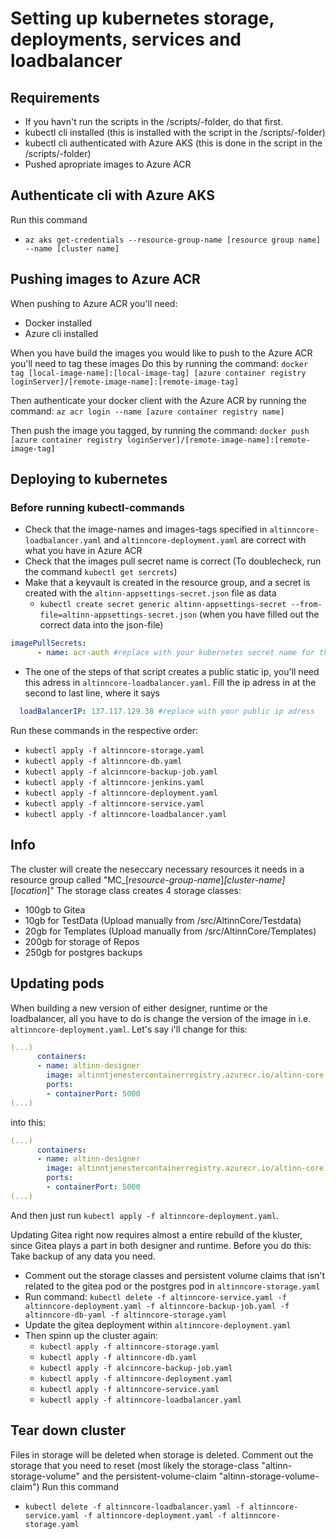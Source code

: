 # Setting up kubernetes storage, deployments, services and loadbalancer

## Requirements

- If you havn't run the scripts in the /scripts/-folder, do that first.
- kubectl cli installed (this is installed with the script in the /scripts/-folder)
- kubectl cli authenticated with Azure AKS (this is done in the script in the /scripts/-folder)
- Pushed apropriate images to Azure ACR

## Authenticate cli with Azure AKS

Run this command

- `az aks get-credentials --resource-group-name [resource group name] --name [cluster name]`

## Pushing images to Azure ACR

When pushing to Azure ACR you'll need:

- Docker installed
- Azure cli installed

When you have build the images you would like to push to the Azure ACR you'll need to tag these images
Do this by running the command:
`docker tag [local-image-name]:[local-image-tag] [azure container registry loginServer]/[remote-image-name]:[remote-image-tag]`

Then authenticate your docker client with the Azure ACR by running the command:
`az acr login --name [azure container registry name]`

Then push the image you tagged, by running the command:
`docker push [azure container registry loginServer]/[remote-image-name]:[remote-image-tag]`

## Deploying to kubernetes

### Before running kubectl-commands

- Check that the image-names and images-tags specified in `altinncore-loadbalancer.yaml` and `altinncore-deployment.yaml` are correct with what you have in Azure ACR
- Check that the images pull secret name is correct (To doublecheck, run the command `kubectl get sercrets`)
- Make that a keyvault is created in the resource group, and a secret is created with the `altinn-appsettings-secret.json` file as data
  - `kubectl create secret generic altinn-appsettings-secret --from-file=altinn-appsettings-secret.json` (when you have filled out the correct data into the json-file)

``` yaml
imagePullSecrets:
      - name: acr-auth #replace with your kubernetes secret name for the azure container registry authentication
```

- The one of the steps of that script creates a public static ip, you'll need this adress in `altinncore-loadbalancer.yaml`. Fill the ip adress in at the second to last line, where it says

``` yaml
  loadBalancerIP: 137.117.129.38 #replace with your public ip adress
```

Run these commands in the respective order:

- `kubectl apply -f altinncore-storage.yaml`
- `kubectl apply -f altinncore-db.yaml`
- `kubectl apply -f alcinncore-backup-job.yaml`
- `kubectl apply -f altinncore-jenkins.yaml`
- `kubectl apply -f altinncore-deployment.yaml`
- `kubectl apply -f altinncore-service.yaml`
- `kubectl apply -f altinncore-loadbalancer.yaml`

## Info

The cluster will create the neseccary necessary resources it needs in a resource group called "MC_[*resource-group-name*]_[*cluster-name*]_[*location*]"
The storage class creates 4 storage classes:

- 100gb to Gitea
- 10gb for TestData (Upload manually from /src/AltinnCore/Testdata)
- 20gb for Templates (Upload manually from /src/AltinnCore/Templates)
- 200gb for storage of Repos
- 250gb for postgres backups

## Updating pods

When building a new version of either designer, runtime or the loadbalancer, all you have to do is change the version of the image in i.e. `altinncore-deployment.yaml`.
Let's say i'll change for this:

``` yaml
(...)
      containers:
      - name: altinn-designer
        image: altinntjenestercontainerregistry.azurecr.io/altinn-core:1.0.0
        ports:
        - containerPort: 5000
(...)
```

into this:

``` yaml
(...)
      containers:
      - name: altinn-designer
        image: altinntjenestercontainerregistry.azurecr.io/altinn-core:1.0.1
        ports:
        - containerPort: 5000
(...)
```

And then just run `kubectl apply -f altinncore-deployment.yaml`.

Updating Gitea right now requires almost a entire rebuild of the kluster, since Gitea plays a part in both designer and runtime.
Before you do this: Take backup of any data you need.

- Comment out the storage classes and persistent volume claims that isn't related to the gitea pod or the postgres pod in `altinncore-storage.yaml`
- Run command: `kubectl delete -f altinncore-service.yaml -f altinncore-deployment.yaml -f altinncore-backup-job.yaml -f altinncore-db-yaml -f altinncore-storage.yaml`
- Update the gitea deployment within `altinncore-deployment.yaml`
- Then spinn up the cluster again:
  - `kubectl apply -f altinncore-storage.yaml`
  - `kubectl apply -f altinncore-db.yaml`
  - `kubectl apply -f alcinncore-backup-job.yaml`
  - `kubectl apply -f altinncore-deployment.yaml`
  - `kubectl apply -f altinncore-service.yaml`
  - `kubectl apply -f altinncore-loadbalancer.yaml`

## Tear down cluster

Files in storage will be deleted when storage is deleted. Comment out the storage that you need to reset (most likely the storage-class "altinn-storage-volume"
and the persistent-volume-claim "altinn-storage-volume-claim")
Run this command

- `kubectl delete -f altinncore-loadbalancer.yaml -f altinncore-service.yaml -f altinncore-deployment.yaml -f altinncore-storage.yaml`
